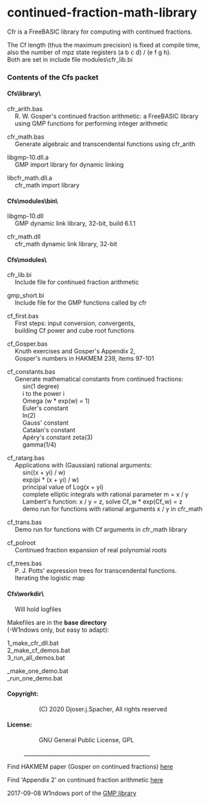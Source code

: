 # continued-fraction-math-library
Cfr is a FreeBASIC library for computing with continued fractions.  
  
  
The Cf length (thus the maximum precision) is fixed at compile time,  
also the number of mpz state registers (a b c d) / (e f g h).  
Both are set in include file modules\cfr_lib.bi  
  
  
### Contents of the Cfs packet
  
  
#### Cfs\library\  
  
cfr_arith.bas  
&emsp; R. W. Gosper's continued fraction arithmetic: a FreeBASIC library  
&emsp; using GMP functions for performing integer arithmetic  
  
cfr_math.bas  
&emsp; Generate algebraic and transcendental functions using cfr_arith  
  
libgmp-10.dll.a  
&emsp; GMP import library for dynamic linking  
  
libcfr_math.dll.a  
&emsp; cfr_math import library  
  
  
#### Cfs\modules\bin\  
  
libgmp-10.dll  
&emsp; GMP dynamic link library, 32-bit, build 6.1.1  
  
cfr_math.dll  
&emsp; cfr_math dynamic link library, 32-bit  
  
#### Cfs\modules\  
  
cfr_lib.bi  
&emsp; Include file for continued fraction arithmetic  
  
gmp_short.bi  
&emsp; Include file for the GMP functions called by cfr  
  
cf_first.bas  
&emsp; First steps: input conversion, convergents,  
&emsp; building Cf power and cube root functions  
  
cf_Gosper.bas  
&emsp; Knuth exercises and Gosper's Appendix 2,  
&emsp; Gosper's numbers in HAKMEM 239, items 97-101  
  
cf_constants.bas  
&emsp; Generate mathematical constants from continued fractions:  
&emsp; &emsp; sin(1 degree)  
&emsp; &emsp; i to the power i  
&emsp; &emsp; Omega (w * exp(w) = 1)  
&emsp; &emsp; Euler's constant  
&emsp; &emsp; ln(2)  
&emsp; &emsp; Gauss' constant  
&emsp; &emsp; Catalan's constant  
&emsp; &emsp; Apéry's constant zeta(3)  
&emsp; &emsp; gamma(1/4)  
  
cf_ratarg.bas  
&emsp; Applications with (Gaussian) rational arguments:  
&emsp; &emsp; sin((x + yi) / w)  
&emsp; &emsp; exp(pi * (x + yi) / w)  
&emsp; &emsp; principal value of Log(x + yi)  
&emsp; &emsp; complete elliptic integrals with rational parameter m = x / y  
&emsp; &emsp; Lambert's function: x / y = z, solve Cf_w * exp(Cf_w) = z  
&emsp; &emsp; demo run for functions with rational arguments x / y in cfr_math  
  
cf_trans.bas  
&emsp; Demo run for functions with Cf arguments in cfr_math library  
  
cf_polroot  
&emsp; Continued fraction expansion of real polynomial roots  
  
cf_trees.bas  
&emsp; P. J. Potts' expression trees for transcendental functions.  
&emsp; Iterating the logistic map  
  
  
#### Cfs\workdir\  
&emsp; Will hold logfiles  

Makefiles are in the **base directory**  
(-W1ndows only, but easy to adapt):  
  
1_make_cfr_dll.bat  
2_make_cf_demos.bat  
3_run_all_demos.bat  
  
_make_one_demo.bat  
_run_one_demo.bat  
  
  
#### Copyright:  
&emsp;&emsp;&emsp;&emsp;&emsp; (C) 2020 Djoser.j.Spacher, All rights reserved  
  
#### License:  
&emsp;&emsp;&emsp;&emsp;&emsp; GNU General Public License, GPL  
  
          ______________________________________________  
  
Find HAKMEM paper (Gosper on continued fractions) [here](https://perl.plover.com/classes/cftalk/INFO/hakmem.html)  
  
Find 'Appendix 2' on continued fraction arithmetic [here](https://perl.plover.com/classes/cftalk/INFO/gosper.txt)  
  
2017-09-08 W1ndows port of the [GMP library](https://sourceforge.net/projects/mingw/files/MinGW/Base/gmp/gmp-6.1.2/)  
